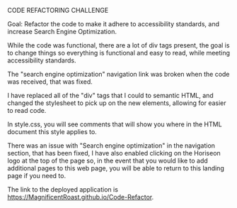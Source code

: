CODE REFACTORING CHALLENGE

Goal: Refactor the code to make it adhere to accessibility standards, and increase Search Engine Optimization.

While the code was functional, there are a lot of div tags present, the goal is to change things so everything is functional and easy to read, while meeting accessibility standards.

The "search engine optimization" navigation link was broken when the code was received, that was fixed.

I have replaced all of the "div" tags that I could to semantic HTML, and changed the stylesheet to pick up on the new elements, allowing for easier to read code.

In style.css, you will see comments that will show you where in the HTML document this style applies to.

There was an issue with "Search engine optimization" in the navigation section, that has been fixed, I have also enabled clicking on the Horiseon logo at the top of the page so, in the event that you would like to add additional pages to this web page, you will be able to return to this landing page if you need to.

The link to the deployed application is https://MagnificentRoast.github.io/Code-Refactor.